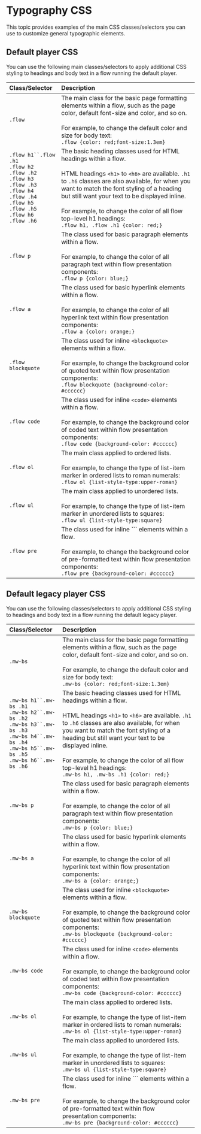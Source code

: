 # Typography CSS

<head>
  <meta name="guidename" content="Flow"/>
  <meta name="context" content="GUID-1b271022-08bb-4ad4-b96f-2ae94b22b7c7"/>
</head>


This topic provides examples of the main CSS classes/selectors you can use to customize general typographic elements.

## Default player CSS

You can use the following main classes/selectors to apply additional CSS styling to headings and body text in a flow running the default player.

|Class/Selector|Description|
|:-------------|:----------|
|`.flow`|The main class for the basic page formatting elements within a flow, such as the page color, default font-size and color, and so on.<br/><br/>For example, to change the default color and size for body text:<br/>`.flow {color: red;font-size:1.3em}`|
|`.flow h1``.flow .h1`<br/>`.flow h2`<br/>`.flow .h2`<br/>`.flow h3`<br/>`.flow .h3`<br/>`.flow h4`<br/>`.flow .h4`<br/>`.flow h5`<br/>`.flow .h5`<br/>`.flow h6`<br/>`.flow .h6`|The basic heading classes used for HTML headings within a flow.<br/><br/>HTML headings `<h1>` to `<h6>` are available. `.h1` to `.h6` classes are also available, for when you want to match the font styling of a heading but still want your text to be displayed inline.<br/><br/>For example, to change the color of all flow top-level h1 headings:<br/>`.flow h1, .flow .h1 {color: red;}`|
|`.flow p`|The class used for basic paragraph elements within a flow.<br/><br/>For example, to change the color of all paragraph text within flow presentation components:<br/>`.flow p {color: blue;}`|
|`.flow a`|The class used for basic hyperlink elements within a flow.<br/><br/>For example, to change the color of all hyperlink text within flow presentation components:<br/>`.flow a {color: orange;}`|
|`.flow blockquote`|The class used for inline `<blockquote>` elements within a flow.<br/><br/>For example, to change the background color of quoted text within flow presentation components:<br/>`.flow blockquote {background-color: #cccccc}`|
|`.flow code`|The class used for inline `<code>` elements within a flow.<br/><br/>For example, to change the background color of coded text within flow presentation components:<br/>`.flow code {background-color: #cccccc}`|
|`.flow ol`|The main class applied to ordered lists.<br/><br/>For example, to change the type of list-item marker in ordered lists to roman numerals:<br/>`.flow ol {list-style-type:upper-roman}`|
|`.flow ul`|The main class applied to unordered lists.<br/><br/>For example, to change the type of list-item marker in unordered lists to squares:<br/>`.flow ul {list-style-type:square}`|
|`.flow pre`|The class used for inline ``` elements within a flow.<br/><br/>For example, to change the background color of pre-formatted text within flow presentation components:<br/>`.flow pre {background-color: #cccccc}`|



## Default legacy player CSS 

You can use the following classes/selectors to apply additional CSS styling to headings and body text in a flow running the default legacy player.

|Class/Selector|Description|
|:-------------|:----------|
|`.mw-bs`|The main class for the basic page formatting elements within a flow, such as the page color, default font-size and color, and so on.<br/><br/>For example, to change the default color and size for body text:<br/>`.mw-bs {color: red;font-size:1.3em}`|
|`.mw-bs h1``.mw-bs .h1`<br/>`.mw-bs h2``.mw-bs .h2`<br/>`.mw-bs h3``.mw-bs .h3`<br/>`.mw-bs h4``.mw-bs .h4`<br/>`.mw-bs h5``.mw-bs .h5`<br/>`.mw-bs h6``.mw-bs .h6`|The basic heading classes used for HTML headings within a flow.<br/><br/>HTML headings `<h1>` to `<h6>` are available. `.h1` to `.h6` classes are also available, for when you want to match the font styling of a heading but still want your text to be displayed inline.<br/><br/>For example, to change the color of all flow top-level h1 headings:<br/>`.mw-bs h1, .mw-bs .h1 {color: red;}`|
|`.mw-bs p`|The class used for basic paragraph elements within a flow.<br/><br/>For example, to change the color of all paragraph text within flow presentation components:<br/>`.mw-bs p {color: blue;}`|
|`.mw-bs a`|The class used for basic hyperlink elements within a flow.<br/><br/>For example, to change the color of all hyperlink text within flow presentation components:<br/>`.mw-bs a {color: orange;}`|
|`.mw-bs blockquote`|The class used for inline `<blockquote>` elements within a flow.<br/><br/>For example, to change the background color of quoted text within flow presentation components:<br/>`.mw-bs blockquote {background-color: #cccccc}`|
|`.mw-bs code`|The class used for inline `<code>` elements within a flow.<br/><br/>For example, to change the background color of coded text within flow presentation components:<br/>`.mw-bs code {background-color: #cccccc}`|
|`.mw-bs ol`|The main class applied to ordered lists.<br/><br/>For example, to change the type of list-item marker in ordered lists to roman numerals:<br/>`.mw-bs ol {list-style-type:upper-roman}`|
|`.mw-bs ul`|The main class applied to unordered lists.<br/><br/>For example, to change the type of list-item marker in unordered lists to squares:<br/>`.mw-bs ul {list-style-type:square}`|
|`.mw-bs pre`|The class used for inline ``` elements within a flow.<br/><br/>For example, to change the background color of pre-formatted text within flow presentation components:<br/>`.mw-bs pre {background-color: #cccccc}`|